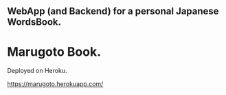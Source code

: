 ## WebApp (and Backend) for a personal Japanese WordsBook.

# Marugoto Book.

Deployed on Heroku.

https://marugoto.herokuapp.com/
